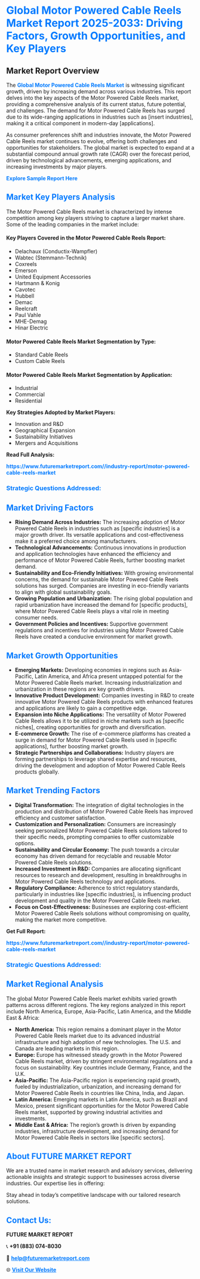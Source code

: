 <h1 style="color: #007BFF;">Global Motor Powered Cable Reels Market Report 2025-2033: Driving Factors, Growth Opportunities, and Key Players</h1>

<section id="overview">
<h2>Market Report Overview</h2>
<p>The <a href="https://www.futuremarketreport.com//industry-report/motor-powered-cable-reels-market" style="color: #007BFF; text-decoration: none;"><strong>Global Motor Powered Cable Reels Market</strong></a> is witnessing significant growth, driven by increasing demand across various industries. This report delves into the key aspects of the Motor Powered Cable Reels market, providing a comprehensive analysis of its current status, future potential, and challenges. The demand for Motor Powered Cable Reels has surged due to its wide-ranging applications in industries such as [insert industries], making it a critical component in modern-day [applications].</p>
<p>As consumer preferences shift and industries innovate, the Motor Powered Cable Reels market continues to evolve, offering both challenges and opportunities for stakeholders. The global market is expected to expand at a substantial compound annual growth rate (CAGR) over the forecast period, driven by technological advancements, emerging applications, and increasing investments by major players.</p>
</section>

<section id="overview">
<p><a href="https://www.futuremarketreport.com//request-sample/reportId=51869" style="color: #007BFF; text-decoration: none;"><strong>Explore Sample Report Here</strong></a></p>
</section>

<section id="key-players">
<h2 style="color: #007BFF;">Market Key Players Analysis</h2>
<p>The Motor Powered Cable Reels market is characterized by intense competition among key players striving to capture a larger market share. Some of the leading companies in the market include:</p>
<h4>Key Players Covered in the Motor Powered Cable Reels Report:</h4>
<ul><li>Delachaux (Conductix-Wampfler)</li><li>Wabtec (Stemmann-Technik)</li><li>Coxreels</li><li>Emerson</li><li>United Equipment Accessories</li><li>Hartmann &amp; Konig</li><li>Cavotec</li><li>Hubbell</li><li>Demac</li><li>Reelcraft</li><li>Paul Vahle</li><li>MHE-Demag</li><li>Hinar Electric</li></ul>
<h4>Motor Powered Cable Reels Market Segmentation by Type:</h4>
<ul><li>Standard Cable Reels</li><li>Custom Cable Reels</li></ul>

<h4>Motor Powered Cable Reels Market Segmentation by Application:</h4>
<ul><li>Industrial</li><li>Commercial</li><li>Residential</li></ul>
<p><strong>Key Strategies Adopted by Market Players:</strong></p>
<ul>
<li>Innovation and R&D</li>
<li>Geographical Expansion</li>
<li>Sustainability Initiatives</li>
<li>Mergers and Acquisitions</li>
</ul>
</section>

<section>
<p><strong>Read Full Analysis: </strong></p><a href="https://www.futuremarketreport.com//industry-report/motor-powered-cable-reels-market" style="color: #007BFF; text-decoration: none;"><strong>https://www.futuremarketreport.com//industry-report/motor-powered-cable-reels-market</strong></a>
<h3 style="color: #007BFF;">Strategic Questions Addressed:</h3>
</section>

<section id="driving-factors">
<h2 style="color: #007BFF;">Market Driving Factors</h2>
<ul>
<li><strong>Rising Demand Across Industries:</strong> The increasing adoption of Motor Powered Cable Reels in industries such as [specific industries] is a major growth driver. Its versatile applications and cost-effectiveness make it a preferred choice among manufacturers.</li>
<li><strong>Technological Advancements:</strong> Continuous innovations in production and application technologies have enhanced the efficiency and performance of Motor Powered Cable Reels, further boosting market demand.</li>
<li><strong>Sustainability and Eco-Friendly Initiatives:</strong> With growing environmental concerns, the demand for sustainable Motor Powered Cable Reels solutions has surged. Companies are investing in eco-friendly variants to align with global sustainability goals.</li>
<li><strong>Growing Population and Urbanization:</strong> The rising global population and rapid urbanization have increased the demand for [specific products], where Motor Powered Cable Reels plays a vital role in meeting consumer needs.</li>
<li><strong>Government Policies and Incentives:</strong> Supportive government regulations and incentives for industries using Motor Powered Cable Reels have created a conducive environment for market growth.</li>
</ul>
</section>

<section id="growth-opportunities">
<h2 style="color: #007BFF;">Market Growth Opportunities</h2>
<ul>
<li><strong>Emerging Markets:</strong> Developing economies in regions such as Asia-Pacific, Latin America, and Africa present untapped potential for the Motor Powered Cable Reels market. Increasing industrialization and urbanization in these regions are key growth drivers.</li>
<li><strong>Innovative Product Development:</strong> Companies investing in R&D to create innovative Motor Powered Cable Reels products with enhanced features and applications are likely to gain a competitive edge.</li>
<li><strong>Expansion into Niche Applications:</strong> The versatility of Motor Powered Cable Reels allows it to be utilized in niche markets such as [specific niches], creating opportunities for growth and diversification.</li>
<li><strong>E-commerce Growth:</strong> The rise of e-commerce platforms has created a surge in demand for Motor Powered Cable Reels used in [specific applications], further boosting market growth.</li>
<li><strong>Strategic Partnerships and Collaborations:</strong> Industry players are forming partnerships to leverage shared expertise and resources, driving the development and adoption of Motor Powered Cable Reels products globally.</li>
</ul>
</section>

<section id="trending-factors">
<h2 style="color: #007BFF;">Market Trending Factors</h2>
<ul>
<li><strong>Digital Transformation:</strong> The integration of digital technologies in the production and distribution of Motor Powered Cable Reels has improved efficiency and customer satisfaction.</li>
<li><strong>Customization and Personalization:</strong> Consumers are increasingly seeking personalized Motor Powered Cable Reels solutions tailored to their specific needs, prompting companies to offer customizable options.</li>
<li><strong>Sustainability and Circular Economy:</strong> The push towards a circular economy has driven demand for recyclable and reusable Motor Powered Cable Reels solutions.</li>
<li><strong>Increased Investment in R&D:</strong> Companies are allocating significant resources to research and development, resulting in breakthroughs in Motor Powered Cable Reels technology and applications.</li>
<li><strong>Regulatory Compliance:</strong> Adherence to strict regulatory standards, particularly in industries like [specific industries], is influencing product development and quality in the Motor Powered Cable Reels market.</li>
<li><strong>Focus on Cost-Effectiveness:</strong> Businesses are exploring cost-efficient Motor Powered Cable Reels solutions without compromising on quality, making the market more competitive.</li>
</ul>
</section>

<section>
<p><strong>Get Full Report: </strong></p><a href="https://www.futuremarketreport.com//industry-report/motor-powered-cable-reels-market" style="color: #007BFF; text-decoration: none;"><strong>https://www.futuremarketreport.com//industry-report/motor-powered-cable-reels-market</strong></a>
<h3 style="color: #007BFF;">Strategic Questions Addressed:</h3>
</section>


<section id="regional-analysis">
<h2 style="color: #007BFF;">Market Regional Analysis</h2>
<p>The global Motor Powered Cable Reels market exhibits varied growth patterns across different regions. The key regions analyzed in this report include North America, Europe, Asia-Pacific, Latin America, and the Middle East & Africa:</p>
<ul>
<li><strong>North America:</strong> This region remains a dominant player in the Motor Powered Cable Reels market due to its advanced industrial infrastructure and high adoption of new technologies. The U.S. and Canada are leading markets in this region.</li>
<li><strong>Europe:</strong> Europe has witnessed steady growth in the Motor Powered Cable Reels market, driven by stringent environmental regulations and a focus on sustainability. Key countries include Germany, France, and the U.K.</li>
<li><strong>Asia-Pacific:</strong> The Asia-Pacific region is experiencing rapid growth, fueled by industrialization, urbanization, and increasing demand for Motor Powered Cable Reels in countries like China, India, and Japan.</li>
<li><strong>Latin America:</strong> Emerging markets in Latin America, such as Brazil and Mexico, present significant opportunities for the Motor Powered Cable Reels market, supported by growing industrial activities and investments.</li>
<li><strong>Middle East & Africa:</strong> The region’s growth is driven by expanding industries, infrastructure development, and increasing demand for Motor Powered Cable Reels in sectors like [specific sectors].</li>
</ul>
</section>

<footer>
<h2 style="color: #007BFF;">About FUTURE MARKET REPORT</h2>
<p>We are a trusted name in market research and advisory services, delivering actionable insights and strategic support to businesses across diverse industries. Our expertise lies in offering:</p>

<p>Stay ahead in today’s competitive landscape with our tailored research solutions.</p>

<h2 style="color: #007BFF;">Contact Us:</h2>
<p><strong>FUTURE MARKET REPORT</strong></p>
<p>📞 <strong>+91 (883) 074-8030</strong></p>
<p>📧 <strong><a href="mailto:help@futuremarketreport.com" style="color: #007BFF;">help@futuremarketreport.com</a></strong></p>
<p>🌐 <strong><a href="https://www.futuremarketreport.com/" style="color: #007BFF;">Visit Our Website</a></strong></p>
</footer>